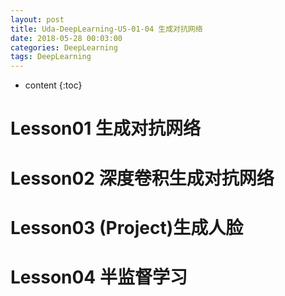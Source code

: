 ```yaml
---
layout: post
title: Uda-DeepLearning-U5-01-04 生成对抗网络
date: 2018-05-28 00:03:00
categories: DeepLearning
tags: DeepLearning
---
```

* content
{:toc}

# Lesson01 生成对抗网络

# Lesson02 深度卷积生成对抗网络

# Lesson03 (Project)生成人脸

# Lesson04 半监督学习




